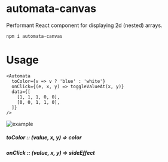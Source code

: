 automata-canvas
===============
Performant React component for displaying 2d (nested) arrays.

`npm i automata-canvas`

Usage
=====

```
<Automata
  toColor={v => v ? 'blue' : 'white'}
  onClick={(e, x, y) => toggleValueAt(x, y)}
  data={[
    [1, 1, 1, 0, 0],
    [0, 0, 1, 1, 0],
  ]}
/>
```
![example](https://cdn.rawgit.com/Demi-IO/automata-canvas/master/readmeExample.svg)

##### toColor :: (value, x, y) => color
##### onClick :: (value, x, y) => sideEffect
